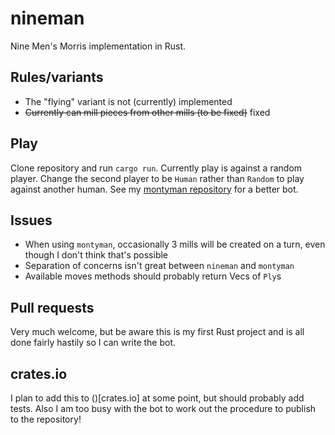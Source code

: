 # nineman
Nine Men's Morris implementation in Rust.

## Rules/variants
* The "flying" variant is not (currently) implemented
* ~~Currently can mill pieces from other mills (to be fixed)~~ fixed

## Play
Clone repository and run `cargo run`. Currently play is against a random player.
Change the second player to be `Human` rather than `Random` to play against another human.
See my [montyman repository](https://github.com/UsAndRufus/montyman) for a better bot.

## Issues
* When using `montyman`, occasionally 3 mills will be created on a turn, even though I don't think that's possible
* Separation of concerns isn't great between `nineman` and `montyman`
* Available moves methods should probably return Vecs of `Ply`s

## Pull requests
Very much welcome, but be aware this is my first Rust project and is all done fairly hastily so I can write the bot.

## crates.io
I plan to add this to ()[crates.io] at some point, but should probably add tests. Also I am too busy with the bot to work out the procedure to publish to the repository!
